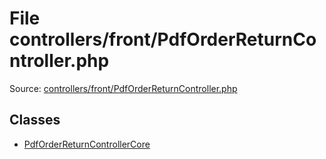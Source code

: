 File controllers/front/PdfOrderReturnController.php
=========

Source: [controllers/front/PdfOrderReturnController.php](https://github.com/PrestaShop/PrestaShop/blob/1.6.0.14/controllers/front/PdfOrderReturnController.php)


Classes
-------

* [PdfOrderReturnControllerCore](class.PdfOrderReturnControllerCore.md)

